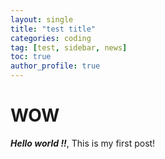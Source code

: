 ```yaml
---
layout: single
title: "test title"
categories: coding
tag: [test, sidebar, news] 
toc: true
author_profile: true
---
```


# WOW

***Hello world !!***, This is my first post!

